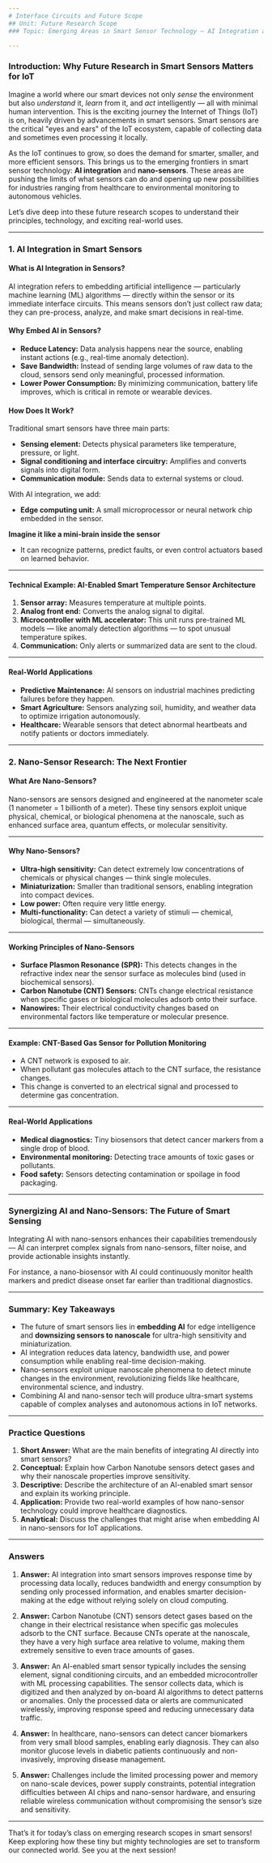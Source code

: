 ```yaml
---
# Interface Circuits and Future Scope  
## Unit: Future Research Scope  
### Topic: Emerging Areas in Smart Sensor Technology – AI Integration and Nano-Sensor Research

---
```


### Introduction: Why Future Research in Smart Sensors Matters for IoT

Imagine a world where our smart devices not only *sense* the environment but also *understand* it, *learn* from it, and *act* intelligently — all with minimal human intervention. This is the exciting journey the Internet of Things (IoT) is on, heavily driven by advancements in smart sensors. Smart sensors are the critical "eyes and ears" of the IoT ecosystem, capable of collecting data and sometimes even processing it locally.

As the IoT continues to grow, so does the demand for smarter, smaller, and more efficient sensors. This brings us to the emerging frontiers in smart sensor technology: **AI integration** and **nano-sensors**. These areas are pushing the limits of what sensors can do and opening up new possibilities for industries ranging from healthcare to environmental monitoring to autonomous vehicles.

Let’s dive deep into these future research scopes to understand their principles, technology, and exciting real-world uses.

---

### 1. AI Integration in Smart Sensors

#### What is AI Integration in Sensors?
AI integration refers to embedding artificial intelligence — particularly machine learning (ML) algorithms — directly within the sensor or its immediate interface circuits. This means sensors don’t just collect raw data; they can pre-process, analyze, and make smart decisions in real-time.

#### Why Embed AI in Sensors?
- **Reduce Latency:** Data analysis happens near the source, enabling instant actions (e.g., real-time anomaly detection).
- **Save Bandwidth:** Instead of sending large volumes of raw data to the cloud, sensors send only meaningful, processed information.
- **Lower Power Consumption:** By minimizing communication, battery life improves, which is critical in remote or wearable devices.

#### How Does It Work?  
Traditional smart sensors have three main parts:
- **Sensing element:** Detects physical parameters like temperature, pressure, or light.
- **Signal conditioning and interface circuitry:** Amplifies and converts signals into digital form.
- **Communication module:** Sends data to external systems or cloud.

With AI integration, we add:

- **Edge computing unit:** A small microprocessor or neural network chip embedded in the sensor.

**Imagine it like a mini-brain inside the sensor**  
- It can recognize patterns, predict faults, or even control actuators based on learned behavior.

---

#### Technical Example: AI-Enabled Smart Temperature Sensor Architecture

1. **Sensor array:** Measures temperature at multiple points.
2. **Analog front end:** Converts the analog signal to digital.
3. **Microcontroller with ML accelerator:** This unit runs pre-trained ML models — like anomaly detection algorithms — to spot unusual temperature spikes.
4. **Communication:** Only alerts or summarized data are sent to the cloud.

---

#### Real-World Applications

- **Predictive Maintenance:** AI sensors on industrial machines predicting failures before they happen.
- **Smart Agriculture:** Sensors analyzing soil, humidity, and weather data to optimize irrigation autonomously.
- **Healthcare:** Wearable sensors that detect abnormal heartbeats and notify patients or doctors immediately.

---

### 2. Nano-Sensor Research: The Next Frontier

#### What Are Nano-Sensors?

Nano-sensors are sensors designed and engineered at the nanometer scale (1 nanometer = 1 billionth of a meter). These tiny sensors exploit unique physical, chemical, or biological phenomena at the nanoscale, such as enhanced surface area, quantum effects, or molecular sensitivity.

---

#### Why Nano-Sensors?

- **Ultra-high sensitivity:** Can detect extremely low concentrations of chemicals or physical changes — think single molecules.
- **Miniaturization:** Smaller than traditional sensors, enabling integration into compact devices.
- **Low power:** Often require very little energy.
- **Multi-functionality:** Can detect a variety of stimuli — chemical, biological, thermal — simultaneously.

---

#### Working Principles of Nano-Sensors

- **Surface Plasmon Resonance (SPR):** This detects changes in the refractive index near the sensor surface as molecules bind (used in biochemical sensors).
- **Carbon Nanotube (CNT) Sensors:** CNTs change electrical resistance when specific gases or biological molecules adsorb onto their surface.
- **Nanowires:** Their electrical conductivity changes based on environmental factors like temperature or molecular presence.

---

#### Example: CNT-Based Gas Sensor for Pollution Monitoring
- A CNT network is exposed to air.
- When pollutant gas molecules attach to the CNT surface, the resistance changes.
- This change is converted to an electrical signal and processed to determine gas concentration.

---

#### Real-World Applications

- **Medical diagnostics:** Tiny biosensors that detect cancer markers from a single drop of blood.
- **Environmental monitoring:** Detecting trace amounts of toxic gases or pollutants.
- **Food safety:** Sensors detecting contamination or spoilage in food packaging.

---

### Synergizing AI and Nano-Sensors: The Future of Smart Sensing

Integrating AI with nano-sensors enhances their capabilities tremendously — AI can interpret complex signals from nano-sensors, filter noise, and provide actionable insights instantly.

For instance, a nano-biosensor with AI could continuously monitor health markers and predict disease onset far earlier than traditional diagnostics.

---

### Summary: Key Takeaways

- The future of smart sensors lies in **embedding AI** for edge intelligence and **downsizing sensors to nanoscale** for ultra-high sensitivity and miniaturization.
- AI integration reduces data latency, bandwidth use, and power consumption while enabling real-time decision-making.
- Nano-sensors exploit unique nanoscale phenomena to detect minute changes in the environment, revolutionizing fields like healthcare, environmental science, and industry.
- Combining AI and nano-sensor tech will produce ultra-smart systems capable of complex analyses and autonomous actions in IoT networks.

---

### Practice Questions

1. **Short Answer:** What are the main benefits of integrating AI directly into smart sensors?
2. **Conceptual:** Explain how Carbon Nanotube sensors detect gases and why their nanoscale properties improve sensitivity.
3. **Descriptive:** Describe the architecture of an AI-enabled smart sensor and explain its working principle.
4. **Application:** Provide two real-world examples of how nano-sensor technology could improve healthcare diagnostics.
5. **Analytical:** Discuss the challenges that might arise when embedding AI in nano-sensors for IoT applications.

---

### Answers

1. **Answer:** AI integration into smart sensors improves response time by processing data locally, reduces bandwidth and energy consumption by sending only processed information, and enables smarter decision-making at the edge without relying solely on cloud computing.

2. **Answer:** Carbon Nanotube (CNT) sensors detect gases based on the change in their electrical resistance when specific gas molecules adsorb to the CNT surface. Because CNTs operate at the nanoscale, they have a very high surface area relative to volume, making them extremely sensitive to even trace amounts of gases.

3. **Answer:** An AI-enabled smart sensor typically includes the sensing element, signal conditioning circuits, and an embedded microcontroller with ML processing capabilities. The sensor collects data, which is digitized and then analyzed by on-board AI algorithms to detect patterns or anomalies. Only the processed data or alerts are communicated wirelessly, improving response speed and reducing unnecessary data traffic.

4. **Answer:** In healthcare, nano-sensors can detect cancer biomarkers from very small blood samples, enabling early diagnosis. They can also monitor glucose levels in diabetic patients continuously and non-invasively, improving disease management.

5. **Answer:** Challenges include the limited processing power and memory on nano-scale devices, power supply constraints, potential integration difficulties between AI chips and nano-sensor hardware, and ensuring reliable wireless communication without compromising the sensor’s size and sensitivity.

---

That’s it for today’s class on emerging research scopes in smart sensors! Keep exploring how these tiny but mighty technologies are set to transform our connected world. See you at the next session!